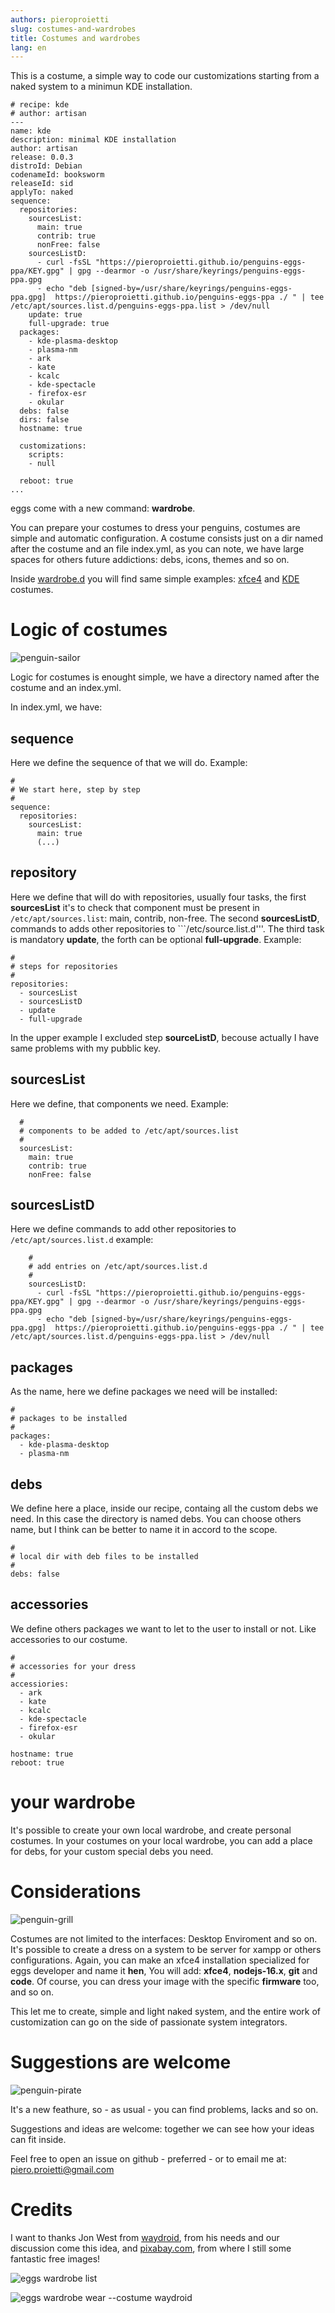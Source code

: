 ```yaml
---
authors: pieroproietti
slug: costumes-and-wardrobes
title: Costumes and wardrobes
lang: en
---
```


This is a costume, a simple way to code our customizations starting from a naked system to a minimun KDE installation.

```
# recipe: kde
# author: artisan
---
name: kde
description: minimal KDE installation
author: artisan
release: 0.0.3
distroId: Debian
codenameId: booksworm
releaseId: sid
applyTo: naked
sequence:
  repositories:
    sourcesList:
      main: true
      contrib: true
      nonFree: false
    sourcesListD:
      - curl -fsSL "https://pieroproietti.github.io/penguins-eggs-ppa/KEY.gpg" | gpg --dearmor -o /usr/share/keyrings/penguins-eggs-ppa.gpg
      - echo "deb [signed-by=/usr/share/keyrings/penguins-eggs-ppa.gpg]  https://pieroproietti.github.io/penguins-eggs-ppa ./ " | tee /etc/apt/sources.list.d/penguins-eggs-ppa.list > /dev/null
    update: true
    full-upgrade: true
  packages:
    - kde-plasma-desktop
    - plasma-nm
    - ark
    - kate
    - kcalc
    - kde-spectacle
    - firefox-esr
    - okular
  debs: false
  dirs: false
  hostname: true

  customizations:
    scripts:
    - null

  reboot: true
...
```


eggs come with a new command: **wardrobe**.

You can prepare your costumes to dress your penguins, costumes are simple and  automatic configuration. A costume consists just on a dir named after the costume and an file index.yml, as you can note, we have large spaces for others future addictions: debs, icons, themes and so on.

Inside [wardrobe.d](https://github.com/pieroproietti/penguins-eggs/blob/master/wardrobe.d) you will find same simple examples: [xfce4](https://github.com/pieroproietti/penguins-eggs/blob/master/wardrobe.d/xfce4/index.yml) and [KDE](https://github.com/pieroproietti/penguins-eggs/blob/master/wardrobe.d/kde/index.yml) costumes.


# Logic of costumes

![penguin-sailor](/images/penguin-sailor.png)

Logic for costumes is enought simple, we have a directory named after the costume and an index.yml. 

In index.yml, we have:

## sequence
Here we define the sequence of that we will do. Example:
```
#
# We start here, step by step
#
sequence:
  repositories:
    sourcesList:
      main: true
      (...)
```

## repository
Here we define that will do with repositories, usually four tasks, the first **sourcesList** it's to check that component must be present in ```/etc/apt/sources.list```: main, contrib, non-free. The second **sourcesListD**, commands to adds other repositories to ```/etc/source.list.d'''. The third task is mandatory **update**, the forth can be optional **full-upgrade**. Example:
```
#
# steps for repositories
#
repositories:
  - sourcesList
  - sourcesListD
  - update
  - full-upgrade
```
In the upper example I excluded step **sourceListD**, becouse actually I have same problems with my pubblic key.

## sourcesList
Here we define, that components we need. Example:
```
  #
  # components to be added to /etc/apt/sources.list
  #
  sourcesList:
    main: true
    contrib: true
    nonFree: false
```

## sourcesListD
Here we define commands to add other repositories to ```/etc/apt/sources.list.d```
example:
```
    #
    # add entries on /etc/apt/sources.list.d
    #
    sourcesListD:
      - curl -fsSL "https://pieroproietti.github.io/penguins-eggs-ppa/KEY.gpg" | gpg --dearmor -o /usr/share/keyrings/penguins-eggs-ppa.gpg
      - echo "deb [signed-by=/usr/share/keyrings/penguins-eggs-ppa.gpg]  https://pieroproietti.github.io/penguins-eggs-ppa ./ " | tee /etc/apt/sources.list.d/penguins-eggs-ppa.list > /dev/null
```

## packages
As the name, here we define packages we need will be installed:
```
#
# packages to be installed
#
packages:
  - kde-plasma-desktop 
  - plasma-nm
```

## debs
We define here a place, inside our recipe, containg all the custom debs we need. In this case the directory is named debs. You can choose others name, but I think can be better to name it in accord to the scope.

```
#
# local dir with deb files to be installed
#
debs: false
```

## accessories
We define others packages we want to let to the user to install or not. Like accessories to our costume.

```
#
# accessories for your dress
#
accessiories:
  - ark 
  - kate 
  - kcalc 
  - kde-spectacle
  - firefox-esr
  - okular
```

```
hostname: true
reboot: true
```
# your wardrobe 

It's possible to create your own local wardrobe, and create personal costumes. In your costumes on your local wardrobe, you can add a place for debs, for your custom special debs you need.


# Considerations
![penguin-grill](/images/penguin-grill.png)

Costumes are not limited to the interfaces: Desktop Enviroment and so on. It's possible to create a dress on a system to be server for xampp or others configurations.  Again, you can make an xfce4 installation specialized for eggs developer and name it **hen**, You will add: **xfce4**, **nodejs-16.x**, **git** and **code**. Of course, you can dress your image with the specific **firmware** too, and so on.

This let me to create, simple and light naked system, and the entire work of customization can go on the side of passionate system integrators.

# Suggestions are welcome
![penguin-pirate](/images/penguin-pirate.jpg)

It's a new feathure, so - as usual - you can find problems, lacks and so on.

Suggestions and ideas are welcome: together we can see how your ideas can fit inside. 

Feel free to open an issue on github - preferred - or to email me at: piero.proietti@gmail.com

# Credits
I want to thanks Jon West from [waydroid](https://waydro.id/), from his needs and our discussion come this idea, and [pixabay.com](https://pixabay.com/vectors/animal-animals-play-dress-up-1296334/), from where I still some fantastic free images!

![eggs wardrobe list](/images/eggs-wardrobe-list.png)


![eggs wardrobe wear --costume waydroid](/images/eggs-wardrobe-wear-costume-waydroid.png)

